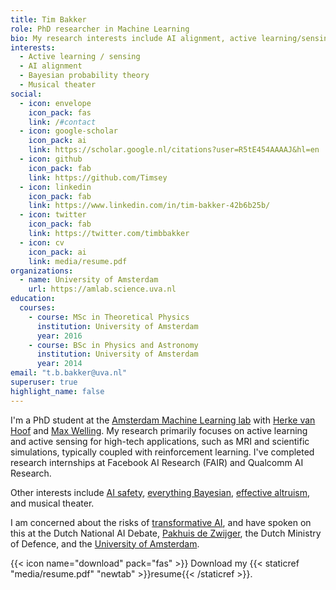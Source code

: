 ```yaml
---
title: Tim Bakker
role: PhD researcher in Machine Learning
bio: My research interests include AI alignment, active learning/sensing, reinforcement learning, ML for simulations, and everything Bayesian.
interests: 
  - Active learning / sensing
  - AI alignment
  - Bayesian probability theory
  - Musical theater
social:
  - icon: envelope
    icon_pack: fas
    link: /#contact
  - icon: google-scholar
    icon_pack: ai
    link: https://scholar.google.nl/citations?user=R5tE454AAAAJ&hl=en
  - icon: github
    icon_pack: fab
    link: https://github.com/Timsey
  - icon: linkedin
    icon_pack: fab
    link: https://www.linkedin.com/in/tim-bakker-42b6b25b/
  - icon: twitter
    icon_pack: fab
    link: https://twitter.com/timbbakker
  - icon: cv
    icon_pack: ai
    link: media/resume.pdf
organizations:
  - name: University of Amsterdam
    url: https://amlab.science.uva.nl
education:
  courses:
    - course: MSc in Theoretical Physics
      institution: University of Amsterdam
      year: 2016
    - course: BSc in Physics and Astronomy
      institution: University of Amsterdam
      year: 2014
email: "t.b.bakker@uva.nl"
superuser: true
highlight_name: false
---
```

I'm a PhD student at the [Amsterdam Machine Learning lab](https://amlab.science.uva.nl) with [Herke van Hoof](https://staff.fnwi.uva.nl/h.c.vanhoof/homepage/) and [Max Welling](https://staff.fnwi.uva.nl/m.welling/). My research primarily focuses on active learning and active sensing for high-tech applications, such as MRI and scientific simulations, typically coupled with reinforcement learning. I've completed research internships at Facebook AI Research (FAIR) and Qualcomm AI Research.

Other interests include [AI safety](https://www.tbbakker.nl/post/2023_05_alignment/), [everything Bayesian](https://www.tbbakker.nl/post/2021_03_bayes_commentary/), [effective altruism](https://www.effectivealtruism.org/), and musical theater.

I am concerned about the risks of [transformative AI](https://www.tbbakker.nl/post/2023_05_alignment/), and have spoken on this at the Dutch National AI Debate, [Pakhuis de Zwijger](https://dezwijger.nl/programma/existential-risks-of-artificial-intelligence), the Dutch Ministry of Defence, and the [University of Amsterdam](https://aisafetyamsterdam.com/panel-discussion-on-ai-safety).

{{< icon name="download" pack="fas" >}} Download my {{< staticref "media/resume.pdf" "newtab" >}}resume{{< /staticref >}}.
